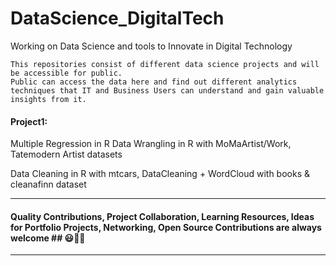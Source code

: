 # DataScience_DigitalTech
Working on Data Science and tools to Innovate in Digital Technology 
```
This repositories consist of different data science projects and will be accessible for public. 
Public can access the data here and find out different analytics techniques that IT and Business Users can understand and gain valuable insights from it.
```

#### Project1: 
Multiple Regression in R 
Data Wrangling in R with MoMaArtist/Work, Tatemodern Artist datasets 

Data Cleaning in R with mtcars, DataCleaning + WordCloud with books & cleanafinn dataset

---------------------------------------------------------------------------------------------------------------------------------------------------------------------------
#### Quality Contributions, Project Collaboration, Learning Resources, Ideas for Portfolio Projects, Networking, Open Source Contributions are always welcome ## 😃🤗🎫
---------------------------------------------------------------------------------------------------------------------------------------------------------------------------
